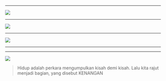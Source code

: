 * * *
![](https://github-profile-trophy.vercel.app/?username=Gand0r)
* * *
![](https://github-profile-summary-cards.vercel.app/api/cards/profile-details?username=Gand0r&theme=vue)
* * *
![](https://github-readme-stats.vercel.app/api/top-langs/?username=Gand0r)
* * *

* * *
![](https://visitor-badge.glitch.me/badge?page_id=Gand0r.Gand0r)


> Hidup adalah perkara mengumpulkan kisah demi kisah. Lalu kita rajut menjadi bagian, yang disebut KENANGAN
